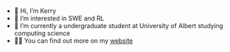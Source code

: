 - 👋 Hi, I’m Kerry
- 👀 I’m interested in SWE and RL
- 🌱 I’m currently a undergraduate student at University of Albert studying computing science
- 💁‍♂️ You can find out more on my [website](kerrycao.ca)
